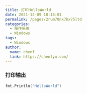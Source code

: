 ```yaml
---
title: 打印HelloWorld
date: 2021-12-09 18:18:01
permalink: /pages/2rum70nx7bx75ltd
categories:
  - 操作系统
  - Windows
tags: 
  - Windows
author:
  name: chenf
  link: https://chenfyu.com/
---
```



### 打印输出
```go
fmt.Println("HelloWorld")
```